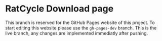 # RatCycle Download page

This branch is reserved for the GitHub Pages website of this project. To start editing this website please use the `gh-pages-dev` branch. This is the live branch, any changes are implemented immediatly after pushing.
